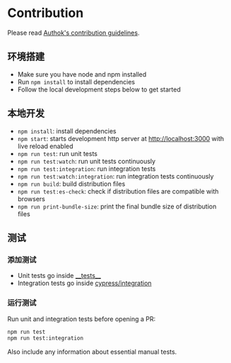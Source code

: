 # Contribution

Please read [Authok's contribution guidelines](https://github.com/authok/open-source-template/blob/master/GENERAL-CONTRIBUTING.md).

## 环境搭建

- Make sure you have node and npm installed
- Run `npm install` to install dependencies
- Follow the local development steps below to get started

## 本地开发

- `npm install`: install dependencies
- `npm start`: starts development http server at [http://localhost:3000](http://localhost:3000) with live reload enabled
- `npm run test`: run unit tests
- `npm run test:watch`: run unit tests continuously
- `npm run test:integration`: run integration tests
- `npm run test:watch:integration`: run integration tests continuously
- `npm run build`: build distribution files
- `npm run test:es-check`: check if distribution files are compatible with browsers
- `npm run print-bundle-size`: print the final bundle size of distribution files

## 测试

### 添加测试

- Unit tests go inside [\_\_tests\_\_](https://github.com/authok/authok-vue/tree/master/__tests__)
- Integration tests go inside [cypress/integration](https://github.com/authok/authok-vue/tree/master/cypress/integration)

### 运行测试

Run unit and integration tests before opening a PR:

```bash
npm run test
npm run test:integration
```

Also include any information about essential manual tests.
